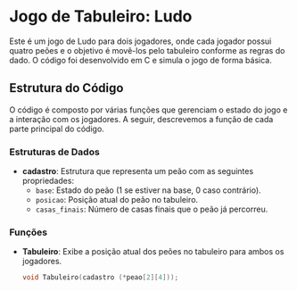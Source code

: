 # Jogo de Tabuleiro: Ludo

Este é um jogo de Ludo para dois jogadores, onde cada jogador possui quatro peões e o objetivo é movê-los pelo tabuleiro conforme as regras do dado. O código foi desenvolvido em C e simula o jogo de forma básica.

## Estrutura do Código

O código é composto por várias funções que gerenciam o estado do jogo e a interação com os jogadores. A seguir, descrevemos a função de cada parte principal do código.

### Estruturas de Dados

- **cadastro**: Estrutura que representa um peão com as seguintes propriedades:
  - `base`: Estado do peão (1 se estiver na base, 0 caso contrário).
  - `posicao`: Posição atual do peão no tabuleiro.
  - `casas_finais`: Número de casas finais que o peão já percorreu.

### Funções

- **Tabuleiro**: Exibe a posição atual dos peões no tabuleiro para ambos os jogadores.
  ```c
  void Tabuleiro(cadastro (*peao[2][4]));
